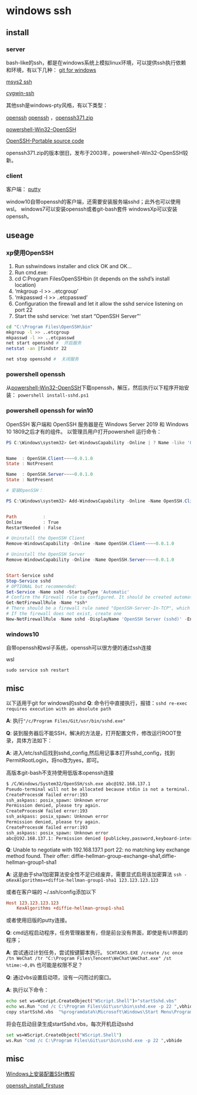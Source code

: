 # windows ssh

## install
### server

bash-like的ssh，都是在windows系统上模拟linux环境，可以提供ssh执行依赖和环境，有以下几种： 
[git for windows](https://git-scm.com/download/win)

[msys2 ssh]()

[cygwin-ssh]()

其他ssh是windows-pty风格，有以下类型：

[openssh](https://www.openssh.com/)
[openssh](http://sshwindows.sourceforge.net/) ，[openssh371.zip](https://sourceforge.net/projects/sshwindows/files/OldFiles/setupssh371-20031015.zip/download)

[powershell-Win32-OpenSSH](https://github.com/PowerShell/Win32-OpenSSH/releases)

[OpenSSH-Portable source code](https://github.com/PowerShell/OpenSSH-Portable)

openssh371.zip的版本很旧，发布于2003年，powershell-Win32-OpenSSH较新。

### client
客户端：
[putty](https://www.chiark.greenend.org.uk/~sgtatham/putty/latest.html)

window10自带openssh的客户端，还需要安装服务端sshd；此外也可以使用wsl。
windows7可以安装openssh或者git-bash套件
windowsXp可以安装openssh。

## useage
### xp使用OpenSSH


1) Run sshwindows installer and click OK and OK…
2) Run cmd.exe:
3) cd C:Program FilesOpenSSHbin (it depends on the sshd’s install location)
4) ‘mkgroup -l >> ..etcgroup’
5) ‘mkpasswd -l >> ..etcpasswd’
6) Configuration the firewall and let it allow the sshd service listening on port 22
7) Start the sshd service: ‘net start “OpenSSH Server”‘

``` bash
cd "C:\Program Files\OpenSSH\bin"
mkgroup -l >> ..etcgroup
mkpasswd -l >> ..etcpasswd
net start opensshd #  开启服务
netstat -an |findstr 22

net stop opensshd #  关闭服务
```
### powershell openssh

从[powershell-Win32-OpenSSH](https://github.com/PowerShell/Win32-OpenSSH/releases)下载openssh，解压，然后执行以下程序开始安装：
`powershell install-sshd.ps1`

### powershell openssh for win10 
OpenSSH 客户端和 OpenSSH 服务器是在 Windows Server 2019 和 Windows 10 1809之后才有的组件。
以管理员用户打开powershell
运行命令：
``` powershell
PS C:\Windows\system32> Get-WindowsCapability -Online | ? Name -like 'OpenSSH*'


Name  : OpenSSH.Client~~~~0.0.1.0
State : NotPresent

Name  : OpenSSH.Server~~~~0.0.1.0
State : NotPresent

# 安装OpenSSH：

PS C:\Windows\system32> Add-WindowsCapability -Online -Name OpenSSH.Client~~~~0.0.1.0


Path          :
Online        : True
RestartNeeded : False
```

``` powershell
# Uninstall the OpenSSH Client
Remove-WindowsCapability -Online -Name OpenSSH.Client~~~~0.0.1.0

# Uninstall the OpenSSH Server
Remove-WindowsCapability -Online -Name OpenSSH.Server~~~~0.0.1.0


Start-Service sshd
Stop-Service sshd
# OPTIONAL but recommended:
Set-Service -Name sshd -StartupType 'Automatic'
# Confirm the Firewall rule is configured. It should be created automatically by setup.
Get-NetFirewallRule -Name *ssh*
# There should be a firewall rule named "OpenSSH-Server-In-TCP", which should be enabled
# If the firewall does not exist, create one
New-NetFirewallRule -Name sshd -DisplayName 'OpenSSH Server (sshd)' -Enabled True -Direction Inbound -Protocol TCP -Action Allow -LocalPort 22
```


### windows10
自带openssh和wsl子系统，openssh可以很方便的通过ssh连接

wsl
``` 
sudo service ssh restart
```

## misc

以下适用于git for windows的sshd
**Q**: 命令行中直接执行，报错：`sshd re-exec requires execution with an absolute path`

**A**: 执行`"/c/Program Files/Git/usr/bin/sshd.exe"`



**Q**: 装到服务器后不能SSH，解决的方法是，打开配置文件，修改运行ROOT登录，具体方法如下：

**A**: 进入/etc/ssh后找到sshd_config,然后用记事本打开sshd_config，找到PermitRootLogin，将no改为yes，即可。



高版本git-bash不支持使用低版本openssh连接
``` bash
$ /C/Windows/System32/OpenSSH/ssh.exe abc@192.168.137.1
Pseudo-terminal will not be allocated because stdin is not a terminal.
CreateProcessW failed error:193
ssh_askpass: posix_spawn: Unknown error
Permission denied, please try again.
CreateProcessW failed error:193
ssh_askpass: posix_spawn: Unknown error
Permission denied, please try again.
CreateProcessW failed error:193
ssh_askpass: posix_spawn: Unknown error
abc@192.168.137.1: Permission denied (publickey,password,keyboard-interactive).
```

**Q**: Unable to negotiate with 192.168.137.1 port 22: no matching key exchange method found. Their offer: diffie-hellman-group-exchange-sha1,diffie-hellman-group1-sha1

**A**:  这是由于sha1加密算法安全性不足已经废弃，需要显式启用该加密算法
`ssh -oKexAlgorithms=+diffie-hellman-group1-sha1 123.123.123.123`

或者在客户端的 ~/.ssh/config添加以下

``` ini
Host 123.123.123.123
    KexAlgorithms +diffie-hellman-group1-sha1
```
或者使用旧版的putty连接。



**Q**: cmd远程启动程序，任务管理器里有，但是前台没有界面，即使是有UI界面的程序；

**A**: 尝试通过计划任务，尝试按键脚本执行。
`SCHTASKS.EXE /create /sc once /tn WeChat /tr "C:\Program Files\Tencent\WeChat\WeChat.exe" /st %time:~0,8%`
也可能是权限不足？



**Q**: 通过vbs设置启动项，没有一闪而过的窗口。

**A**:  执行以下命令：

``` bash
echo set ws=WScript.CreateObject("WScript.Shell")>"startSshd.vbs"
echo ws.Run "cmd /c C:\Program Files\Git\usr\bin\sshd.exe -p 22 ",vbhide >>"startSshd.vbs"
copy startSshd.vbs  "%programdata%\Microsoft\Windows\Start Menu\Programs\Startup" /y
```



将会在启动目录生成startSshd.vbs，每次开机启动sshd

``` bash
set ws=WScript.CreateObject("WScript.Shell")
ws.Run "cmd /c C:\Program Files\Git\usr\bin\sshd.exe -p 22 ",vbhide 
```



## misc

[Windows上安装配置SSH教程](https://www.cnblogs.com/feipeng8848/p/8568018.html)

[openssh_install_firstuse](https://docs.microsoft.com/zh-cn/windows-server/administration/openssh/openssh_install_firstuse)